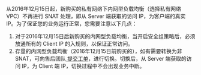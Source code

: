从2016年12月15日起，新购买的私有网络下内网型负载均衡（选择私有网络 VPC）不再进行 SNAT 处理，即从 Server 端获取的访问 IP，为客户端的真实 IP。为了保证您的业务运行正常，您需要注意以下几点：
1. 对于2016年12月15日后新购买的内网型负载均衡，当开启安全组策略后，必须放通所有的 Client IP 的入规则，以保证正常访问。
2. 存量的内网型负载均衡（2016年12月15日前购买的），如有需要转换为非 SNAT，可向售后团队[ 提交工单](https://console.cloud.tencent.com/workorder/category)，进行切换。切换后，从 Server 端获取的访问 IP，为 Client 端 IP，切换过程中不会出现业务中断。
